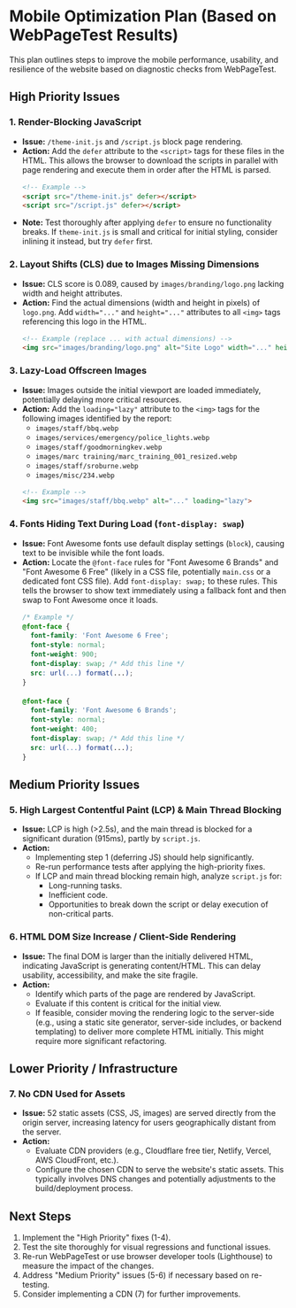 # Mobile Optimization Plan (Based on WebPageTest Results)

This plan outlines steps to improve the mobile performance, usability, and resilience of the website based on diagnostic checks from WebPageTest.

## High Priority Issues

### 1. Render-Blocking JavaScript

*   **Issue:** `/theme-init.js` and `/script.js` block page rendering.
*   **Action:** Add the `defer` attribute to the `<script>` tags for these files in the HTML. This allows the browser to download the scripts in parallel with page rendering and execute them in order after the HTML is parsed.
    ```html
    <!-- Example -->
    <script src="/theme-init.js" defer></script>
    <script src="/script.js" defer></script>
    ```
*   **Note:** Test thoroughly after applying `defer` to ensure no functionality breaks. If `theme-init.js` is small and critical for initial styling, consider inlining it instead, but try `defer` first.

### 2. Layout Shifts (CLS) due to Images Missing Dimensions

*   **Issue:** CLS score is 0.089, caused by `images/branding/logo.png` lacking width and height attributes.
*   **Action:** Find the actual dimensions (width and height in pixels) of `logo.png`. Add `width="..."` and `height="..."` attributes to all `<img>` tags referencing this logo in the HTML.
    ```html
    <!-- Example (replace ... with actual dimensions) -->
    <img src="images/branding/logo.png" alt="Site Logo" width="..." height="...">
    ```

### 3. Lazy-Load Offscreen Images

*   **Issue:** Images outside the initial viewport are loaded immediately, potentially delaying more critical resources.
*   **Action:** Add the `loading="lazy"` attribute to the `<img>` tags for the following images identified by the report:
    *   `images/staff/bbq.webp`
    *   `images/services/emergency/police_lights.webp`
    *   `images/staff/goodmorningkev.webp`
    *   `images/marc training/marc_training_001_resized.webp`
    *   `images/staff/sroburne.webp`
    *   `images/misc/234.webp`
    ```html
    <!-- Example -->
    <img src="images/staff/bbq.webp" alt="..." loading="lazy">
    ```

### 4. Fonts Hiding Text During Load (`font-display: swap`)

*   **Issue:** Font Awesome fonts use default display settings (`block`), causing text to be invisible while the font loads.
*   **Action:** Locate the `@font-face` rules for "Font Awesome 6 Brands" and "Font Awesome 6 Free" (likely in a CSS file, potentially `main.css` or a dedicated font CSS file). Add `font-display: swap;` to these rules. This tells the browser to show text immediately using a fallback font and then swap to Font Awesome once it loads.
    ```css
    /* Example */
    @font-face {
      font-family: 'Font Awesome 6 Free';
      font-style: normal;
      font-weight: 900;
      font-display: swap; /* Add this line */
      src: url(...) format(...);
    }

    @font-face {
      font-family: 'Font Awesome 6 Brands';
      font-style: normal;
      font-weight: 400;
      font-display: swap; /* Add this line */
      src: url(...) format(...);
    }
    ```

## Medium Priority Issues

### 5. High Largest Contentful Paint (LCP) & Main Thread Blocking

*   **Issue:** LCP is high (>2.5s), and the main thread is blocked for a significant duration (915ms), partly by `script.js`.
*   **Action:**
    *   Implementing step 1 (deferring JS) should help significantly.
    *   Re-run performance tests after applying the high-priority fixes.
    *   If LCP and main thread blocking remain high, analyze `script.js` for:
        *   Long-running tasks.
        *   Inefficient code.
        *   Opportunities to break down the script or delay execution of non-critical parts.

### 6. HTML DOM Size Increase / Client-Side Rendering

*   **Issue:** The final DOM is larger than the initially delivered HTML, indicating JavaScript is generating content/HTML. This can delay usability, accessibility, and make the site fragile.
*   **Action:**
    *   Identify which parts of the page are rendered by JavaScript.
    *   Evaluate if this content is critical for the initial view.
    *   If feasible, consider moving the rendering logic to the server-side (e.g., using a static site generator, server-side includes, or backend templating) to deliver more complete HTML initially. This might require more significant refactoring.

## Lower Priority / Infrastructure

### 7. No CDN Used for Assets

*   **Issue:** 52 static assets (CSS, JS, images) are served directly from the origin server, increasing latency for users geographically distant from the server.
*   **Action:**
    *   Evaluate CDN providers (e.g., Cloudflare free tier, Netlify, Vercel, AWS CloudFront, etc.).
    *   Configure the chosen CDN to serve the website's static assets. This typically involves DNS changes and potentially adjustments to the build/deployment process.

## Next Steps

1.  Implement the "High Priority" fixes (1-4).
2.  Test the site thoroughly for visual regressions and functional issues.
3.  Re-run WebPageTest or use browser developer tools (Lighthouse) to measure the impact of the changes.
4.  Address "Medium Priority" issues (5-6) if necessary based on re-testing.
5.  Consider implementing a CDN (7) for further improvements. 